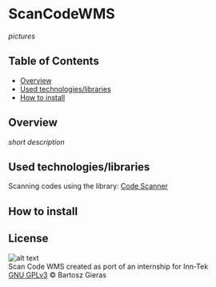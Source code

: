 # ScanCodeWMS

*pictures*

## Table of Contents

* [Overview](../README.md#overview)
* [Used technologies/libraries](../README.md#used-technologieslibraries)
* [How to install](../README.md#how-to-install)

## Overview
*short description*

## Used technologies/libraries

Scanning codes using the library: [Code Scanner](https://github.com/yuriy-budiyev/code-scanner)

## How to install

## License

![alt text](https://www.gnu.org/graphics/gplv3-127x51.png "GNU GPLv3")\
Scan Code WMS created as port of an internship for Inn-Tek\
[GNU GPLv3](../LICENSE) © Bartosz Gieras
